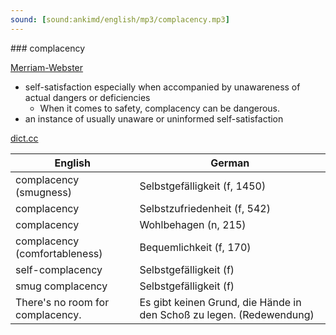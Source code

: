 ```yaml
---
sound: [sound:ankimd/english/mp3/complacency.mp3]
---
```


\### complacency

[Merriam-Webster](https://www.merriam-webster.com/dictionary/complacency)

- self-satisfaction especially when accompanied by unawareness of actual dangers or deficiencies
    - When it comes to safety, complacency can be dangerous.
- an instance of usually unaware or uninformed self-satisfaction

[dict.cc](https://www.dict.cc/complacency)

| English        | German       |
| -------------- | ------------ |
| complacency (smugness) | Selbstgefälligkeit (f, 1450) |
| complacency | Selbstzufriedenheit (f, 542) |
| complacency | Wohlbehagen (n, 215) |
| complacency (comfortableness) | Bequemlichkeit (f, 170) |
| self-complacency | Selbstgefälligkeit (f) |
| smug complacency | Selbstgefälligkeit (f) |
| There's no room for complacency. | Es gibt keinen Grund, die Hände in den Schoß zu legen. (Redewendung) |
